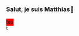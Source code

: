 ### Salut, je suis Matthias👋

<div style="background-color: red;width: 20px; height:20px">
  <p>test</p>
</div>
<!--
**matthias-goupil/matthias-goupil** is a ✨ _special_ ✨ repository because its `README.md` (this file) appears on your GitHub profile.

Here are some ideas to get you started:

- 🔭 I’m currently working on ...
- 🌱 I’m currently learning ...
- 👯 I’m looking to collaborate on ...
- 🤔 I’m looking for help with ...
- 💬 Ask me about ...
- 📫 How to reach me: ...
- 😄 Pronouns: ...
- ⚡ Fun fact: ...
-->
